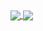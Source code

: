 <a href="https://github.com/anuraghazra/github-readme-stats">
  <img align="center" src="https://github-readme-stats.vercel.app/api?username=dwhirlpool&count_private=true&show_icons=true&include_all_commits=true&hide_border=true&hide_title=true&theme=radical" />
</a>
<a href="https://github.com/anuraghazra/github-readme-stats">
  <img align="center" src="https://github-readme-stats.vercel.app/api/pin/?username=ptop-py&repo=ptop&theme=radical" />
</a>
